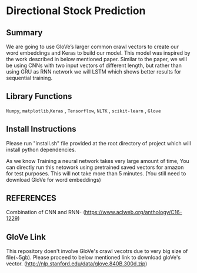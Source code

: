 # Directional Stock Prediction

## Summary
We are going to use GloVe’s larger common crawl vectors to create our word embeddings and Keras to build our model. This model was inspired by the work described in below mentioned paper. Similar to the paper, we will be using CNNs with two input vectors of different length, but rather than using GRU as RNN network we will LSTM which shows better results for sequential training.

## Library Functions
 `Numpy`, `matplotlib`,`Keras` , `Tensorflow`, `NLTK` , `scikit-learn` , `Glove`

## Install Instructions
Please run "install.sh" file provided at the root directory of project which will install python dependencies. 

As we know Training a neural network takes very large amount of time, You can directly run this netowork using pretrained saved vectors for amazon for test purposes. This will not take more than 5 minutes. (You still need to download GloVe for word embeddings)


 
## REFERENCES
Combination of CNN and RNN-
(https://www.aclweb.org/anthology/C16-1229)


## GloVe Link
This repository doen't involve GloVe's crawl vecotrs due to very big size of file(~5gb). Please proceed to below mentioned link to download gloVe's vector.
(http://nlp.stanford.edu/data/glove.840B.300d.zip) 
